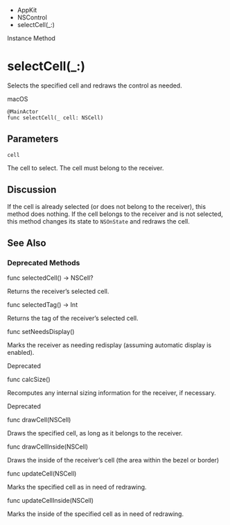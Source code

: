 

- AppKit
- NSControl
-  selectCell(\_:) 

Instance Method

# selectCell(\_:)

Selects the specified cell and redraws the control as needed.

macOS

``` source
@MainActor
func selectCell(_ cell: NSCell)
```

## Parameters 

`cell`  

The cell to select. The cell must belong to the receiver.

## Discussion

If the cell is already selected (or does not belong to the receiver), this method does nothing. If the cell belongs to the receiver and is not selected, this method changes its state to `NSOnState` and redraws the cell.

## See Also

### Deprecated Methods

func selectedCell() -> NSCell?

Returns the receiver’s selected cell.

func selectedTag() -> Int

Returns the tag of the receiver’s selected cell.

func setNeedsDisplay()

Marks the receiver as needing redisplay (assuming automatic display is enabled).

Deprecated

func calcSize()

Recomputes any internal sizing information for the receiver, if necessary.

Deprecated

func drawCell(NSCell)

Draws the specified cell, as long as it belongs to the receiver.

func drawCellInside(NSCell)

Draws the inside of the receiver’s cell (the area within the bezel or border)

func updateCell(NSCell)

Marks the specified cell as in need of redrawing.

func updateCellInside(NSCell)

Marks the inside of the specified cell as in need of redrawing.

